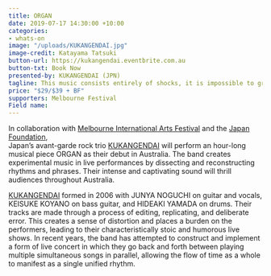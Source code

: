 ```yaml
---
title: ORGAN
date: 2019-07-17 14:30:00 +10:00
categories:
- whats-on
image: "/uploads/KUKANGENDAI.jpg"
image-credit: Katayama Tatsuki
button-url: https://kukangendai.eventbrite.com.au
button-txt: Book Now
presented-by: KUKANGENDAI (JPN)
tagline: This music consists entirely of shocks, it is impossible to grasp
price: "$29/$39 + BF"
supporters: Melbourne Festival
Field name: 
---
```


In collaboration with [Melbourne International Arts Festival](https://www.festival.melbourne/) and the [Japan Foundation](https://www.jpf.go.jp/e/index.html), <br> Japan’s avant-garde rock trio [KUKANGENDAI](http://kukangendai.com/) will perform an hour-long musical piece ORGAN as their debut in Australia. The band creates experimental music in live performances by dissecting and reconstructing rhythms and phrases. Their intense and captivating sound will thrill audiences throughout Australia. 

[KUKANGENDAI](http://http://kukangendai.com/) formed in 2006 with JUNYA NOGUCHI on guitar and vocals, KEISUKE KOYANO on bass guitar, and HIDEAKI YAMADA on drums. Their tracks are made through a process of editing, replicating, and deliberate error.  This creates a sense of distortion and places a burden on the performers, leading to their characteristically stoic and humorous live shows. In recent years, the band has attempted to construct and implement a form of live concert in which they go back and forth between playing multiple simultaneous songs in parallel, allowing the flow of time as a whole to manifest as a single unified rhythm.
